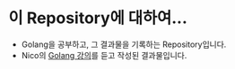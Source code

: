 # 이 Repository에 대하여...
- Golang을 공부하고, 그 결과물을 기록하는 Repository입니다.
- Nico의 [Golang 강의](https://nomadcoders.co/go-for-beginners/lectures/1534)를 듣고 작성된 결과물입니다.